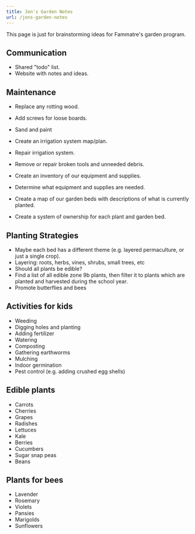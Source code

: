 ```yaml
---
title: Jon's Garden Notes
url: /jons-garden-notes
---
```


This page is just for brainstorming ideas for Fammatre's garden program.

## Communication

- Shared "todo" list.
- Website with notes and ideas.

## Maintenance

- Replace any rotting wood.
- Add screws for loose boards.
- Sand and paint

- Create an irrigation system map/plan.
- Repair irrigation system.

- Remove or repair broken tools and unneeded debris.
- Create an inventory of our equipment and supplies.
- Determine what equipment and supplies are needed.

- Create a map of our garden beds with descriptions of what is currently planted.
- Create a system of ownership for each plant and garden bed.

## Planting Strategies

- Maybe each bed has a different theme (e.g. layered permaculture, or just a single crop).
- Layering: roots, herbs, vines, shrubs, small trees, etc
- Should all plants be edible?
- Find a list of all edible zone 9b plants, then filter it to plants which are planted and harvested during the school year.
- Promote butterflies and bees

## Activities for kids

- Weeding
- Digging holes and planting
- Adding fertilizer
- Watering
- Composting
- Gathering earthworms
- Mulching
- Indoor germination
- Pest control (e.g. adding crushed egg shells)

## Edible plants

- Carrots
- Cherries
- Grapes
- Radishes
- Lettuces
- Kale
- Berries
- Cucumbers
- Sugar snap peas
- Beans

## Plants for bees

- Lavender
- Rosemary
- Violets
- Pansies
- Marigolds
- Sunflowers
